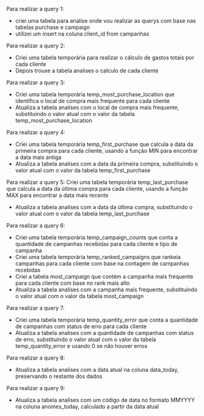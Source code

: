 Para realizar a query 1:
- criei uma tabela para analise onde vou realizar as querys com base nas tabelas purchase e campaign
- utilizei um insert na coluna client_id from campanhas

Para realizar a query 2:
- Criei uma tabela temporária para realizar o cálculo de gastos totais por cada cliente
- Depois trouxe a tabela analises o calculo de cada cliente

Para realizar a query 3:
- Criei uma tabela temporária temp_most_purchase_location que identifica o local de compra mais frequente para cada cliente
- Atualiza a tabela analises com o local de compra mais frequente, substituindo o valor atual com o valor da tabela temp_most_purchase_location

Para realizar a query 4:
- Criei uma tabela temporária temp_first_purchase que calcula a data da primeira compra para cada cliente, usando a função MIN para encontrar a data mais antiga
- Atualiza a tabela analises com a data da primeira compra, substituindo o valor atual com o valor da tabela temp_first_purchase

Para realizar a query 5:
Criei uma tabela temporária temp_last_purchase que calcula a data da última compra para cada cliente, usando a função MAX para encontrar a data mais recente
-  Atualiza a tabela analises com a data da última compra, substituindo o valor atual com o valor da tabela temp_last_purchase

Para realizar a query 6:
- Criei uma tabela temporária temp_campaign_counts que conta a quantidade de campanhas recebidas para cada cliente e tipo de campanha
- Criei uma tabela temporária temp_ranked_campaigns que rankeia campanhas para cada cliente com base na contagem de campanhas recebidas
-  Criei a tabela most_campaign que contém a campanha mais frequente para cada cliente com base no rank mais alto
- Atualiza a tabela analises com a campanha mais frequente, substituindo o valor atual com o valor da tabela most_campaign

Para realizar a query 7:
- Criei uma tabela temporária temp_quantity_error que conta a quantidade de campanhas com status de erro para cada cliente
- Atualiza a tabela analises com a quantidade de campanhas com status de erro, substituindo o valor atual com o valor da tabela temp_quantity_error e usando 0 se não houver erros

Para realizar a query 8:
- Atualiza a tabela analises com a data atual na coluna data_today, preservando o restante dos dados

Para realizar a query 9:
- Atualiza a tabela analises com um código de data no formato MMYYYY na coluna anomes_today, calculado a partir da data atual